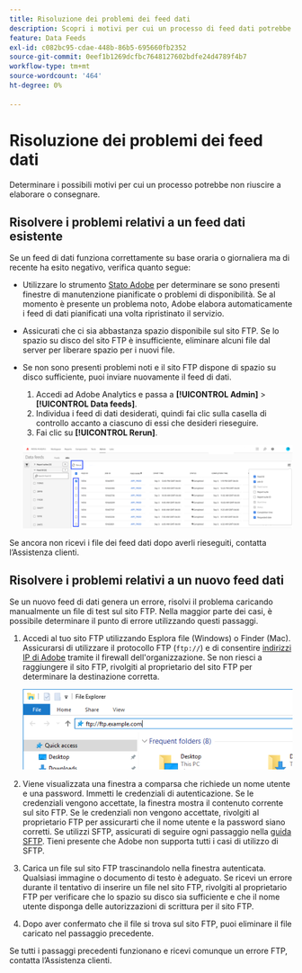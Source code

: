 ```yaml
---
title: Risoluzione dei problemi dei feed dati
description: Scopri i motivi per cui un processo di feed dati potrebbe non riuscire a elaborare o consegnare i dati. Risolvere i potenziali problemi relativi ai feed di dati.
feature: Data Feeds
exl-id: c082bc95-cdae-448b-86b5-695660fb2352
source-git-commit: 0eef1b1269dcfbc7648127602bdfe24d4789f4b7
workflow-type: tm+mt
source-wordcount: '464'
ht-degree: 0%

---
```


# Risoluzione dei problemi dei feed dati

Determinare i possibili motivi per cui un processo potrebbe non riuscire a elaborare o consegnare.

## Risolvere i problemi relativi a un feed dati esistente

Se un feed di dati funziona correttamente su base oraria o giornaliera ma di recente ha esito negativo, verifica quanto segue:

* Utilizzare lo strumento [Stato Adobe](https://status.adobe.com/en/experience_cloud) per determinare se sono presenti finestre di manutenzione pianificate o problemi di disponibilità. Se al momento è presente un problema noto, Adobe elabora automaticamente i feed di dati pianificati una volta ripristinato il servizio.
* Assicurati che ci sia abbastanza spazio disponibile sul sito FTP. Se lo spazio su disco del sito FTP è insufficiente, eliminare alcuni file dal server per liberare spazio per i nuovi file.
* Se non sono presenti problemi noti e il sito FTP dispone di spazio su disco sufficiente, puoi inviare nuovamente il feed di dati.

   1. Accedi ad Adobe Analytics e passa a **[!UICONTROL Admin]** > **[!UICONTROL Data feeds]**.
   2. Individua i feed di dati desiderati, quindi fai clic sulla casella di controllo accanto a ciascuno di essi che desideri rieseguire.
   3. Fai clic su **[!UICONTROL Rerun]**.

  ![Riesecuzione](assets/rerun.png)

Se ancora non ricevi i file dei feed dati dopo averli rieseguiti, contatta l’Assistenza clienti.

## Risolvere i problemi relativi a un nuovo feed dati

Se un nuovo feed di dati genera un errore, risolvi il problema caricando manualmente un file di test sul sito FTP. Nella maggior parte dei casi, è possibile determinare il punto di errore utilizzando questi passaggi.

1. Accedi al tuo sito FTP utilizzando Esplora file (Windows) o Finder (Mac). Assicurarsi di utilizzare il protocollo FTP (`ftp://`) e di consentire [indirizzi IP di Adobe](/help/technotes/ip-addresses.md) tramite il firewall dell&#39;organizzazione. Se non riesci a raggiungere il sito FTP, rivolgiti al proprietario del sito FTP per determinare la destinazione corretta.

   ![Esplora file](assets/file_explorer.png)

2. Viene visualizzata una finestra a comparsa che richiede un nome utente e una password. Immetti le credenziali di autenticazione. Se le credenziali vengono accettate, la finestra mostra il contenuto corrente sul sito FTP. Se le credenziali non vengono accettate, rivolgiti al proprietario FTP per assicurarti che il nome utente e la password siano corretti. Se utilizzi SFTP, assicurati di seguire ogni passaggio nella [guida SFTP](../ftp-and-sftp/c-sftp/ftp-sftp.md). Tieni presente che Adobe non supporta tutti i casi di utilizzo di SFTP.
3. Carica un file sul sito FTP trascinandolo nella finestra autenticata. Qualsiasi immagine o documento di testo è adeguato. Se ricevi un errore durante il tentativo di inserire un file nel sito FTP, rivolgiti al proprietario FTP per verificare che lo spazio su disco sia sufficiente e che il nome utente disponga delle autorizzazioni di scrittura per il sito FTP.
4. Dopo aver confermato che il file si trova sul sito FTP, puoi eliminare il file caricato nel passaggio precedente.

Se tutti i passaggi precedenti funzionano e ricevi comunque un errore FTP, contatta l’Assistenza clienti.
